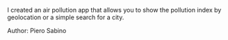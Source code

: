 I created an air pollution app that allows you to show the pollution index by geolocation or a simple search for a city.

Author: Piero Sabino